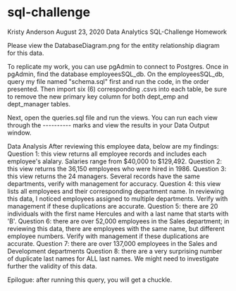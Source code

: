 # sql-challenge
Kristy Anderson
August 23, 2020
Data Analytics
SQL-Challenge Homework

Please view the DatabaseDiagram.png for the entity relationship diagram for this data.

To replicate my work, you can use pgAdmin to connect to Postgres. Once in pgAdmin, find the database employeesSQL_db.
On the employeesSQL_db, query my file named "schema.sql" first and run the code, in the order presented.
Then import six (6) corresponding .csvs into each table, be sure to remove the new primary key column for both dept_emp and dept_manager tables.

Next, open the queries.sql file and run the views.
You can run each view through the ---------- marks and view the results in your Data Output window.

Data Analysis
After reviewing this employee data, below are my findings:
Question 1: this view returns all employee records and includes each employee's alalary. Salaries range from $40,000 to $129,492.
Question 2: this view returns the 36,150 employees who were hired in 1986.
Question 3: this view returns the 24 managers. Several records have the same departments, verify with management for accuracy.
Question 4: this view lists all employees and their corresponding department name. In reviewing this data, I noticed employees assigned to multiple departments. Verify with management if these duplications are accurate.
Question 5: there are 20 individuals with the first name Hercules and with a last name that starts with 'B'.
Question 6: there are over 52,000 employees in the Sales department; in reviewing this data, there are employees with the same name, but different employee numbers. Verify with management if these duplications are accurate.
Question 7: there are over 137,000 employees in the Sales and Development departments
Question 8: there are a very surprising number of duplicate last names for ALL last names. We might need to investigate further the validity of this data.

Epilogue: after running this query, you will get a chuckle.